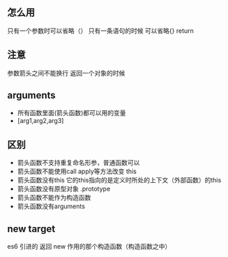 ## 怎么用
只有一个参数时可以省略（）
只有一条语句的时候 可以省略{} return

## 注意
参数箭头之间不能换行
返回一个对象的时候

## arguments
- 所有函数里面(箭头函数)都可以用的变量
- [arg1,arg2,arg3]

## 区别
- 箭头函数不支持重复命名形参，普通函数可以
- 箭头函数不能使用call apply等方法改变 this
- 箭头函数没有this 它的this指向的是定义时所处的上下文（外部函数）的this
- 箭头函数没有原型对象 .prototype
- 箭头函数不能作为构造函数
- 箭头函数没有arguments

## new target
es6 引进的 返回 new 作用的那个构造函数（构造函数之中）